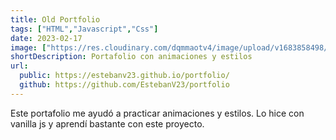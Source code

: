 ```yaml
---
title: Old Portfolio
tags: ["HTML","Javascript","Css"]
date: 2023-02-17
image: ["https://res.cloudinary.com/dqmmaotv4/image/upload/v1683858498/OldPortfolio.png"]
shortDescription: Portafolio con animaciones y estilos
url:
  public: https://estebanv23.github.io/portfolio/
  github: https://github.com/EstebanV23/portfolio
---
```


Este portafolio me ayudó a practicar animaciones y estilos. Lo hice con vanilla js y aprendí bastante con este proyecto.
